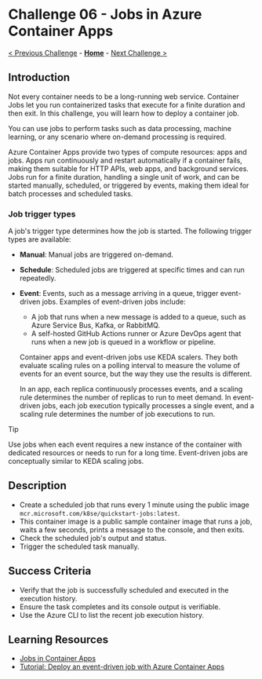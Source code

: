 # Challenge 06 - Jobs in Azure Container Apps

 [< Previous Challenge](./Challenge-05.md) - **[Home](../README.md)** - [Next Challenge >](./Challenge-07.md)

## Introduction
Not every container needs to be a long-running web service. Container Jobs let you run containerized tasks that execute for a finite duration and then exit. In this challenge, you will learn how to deploy a container job.

You can use jobs to perform tasks such as data processing, machine learning, or any scenario where on-demand processing is required.

Azure Container Apps provide two types of compute resources: apps and jobs. Apps run continuously and restart automatically if a container fails, making them suitable for HTTP APIs, web apps, and background services. Jobs run for a finite duration, handling a single unit of work, and can be started manually, scheduled, or triggered by events, making them ideal for batch processes and scheduled tasks.

### Job trigger types
A job's trigger type determines how the job is started. The following trigger types are available:
- **Manual**: Manual jobs are triggered on-demand.
- **Schedule**: Scheduled jobs are triggered at specific times and can run repeatedly.
- **Event**: Events, such as a message arriving in a queue, trigger event-driven jobs. Examples of event-driven jobs include:
    - A job that runs when a new message is added to a queue, such as Azure Service Bus, Kafka, or RabbitMQ.
    - A self-hosted GitHub Actions runner or Azure DevOps agent that runs when a new job is queued in a workflow or pipeline.

    Container apps and event-driven jobs use KEDA scalers. They both evaluate scaling rules on a polling interval to measure the volume of events for an event source, but the way they use the results is different.

    In an app, each replica continuously processes events, and a scaling rule determines the number of replicas to run to meet demand. In event-driven jobs, each job execution typically processes a single event, and a scaling rule determines the number of job executions to run.

> [!TIP]
> Use jobs when each event requires a new instance of the container with dedicated resources or needs to run for a long time. Event-driven jobs are conceptually similar to KEDA scaling jobs.

## Description
- Create a scheduled job that runs every 1 minute using the public image `mcr.microsoft.com/k8se/quickstart-jobs:latest`. 
- This container image is a public sample container image that runs a job, waits a few seconds, prints a message to the console, and then exits.
- Check the scheduled job's output and status.
- Trigger the scheduled task manually.

## Success Criteria
- Verify that the job is successfully scheduled and executed in the execution history.
- Ensure the task completes and its console output is verifiable.
- Use the Azure CLI to list the recent job execution history.

## Learning Resources
- [Jobs in Container Apps](https://learn.microsoft.com/en-us/azure/container-apps/jobs)
- [Tutorial: Deploy an event-driven job with Azure Container Apps](https://learn.microsoft.com/en-us/azure/container-apps/tutorial-event-driven-jobs)

